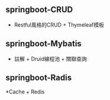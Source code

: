 ## springboot-CRUD
* Restful風格的CRUD + Thymeleaf模板
## springboot-Mybatis
* 註解 + Druid線程池 + 關聯查詢
## springboot-Radis
*Cache + Redis



